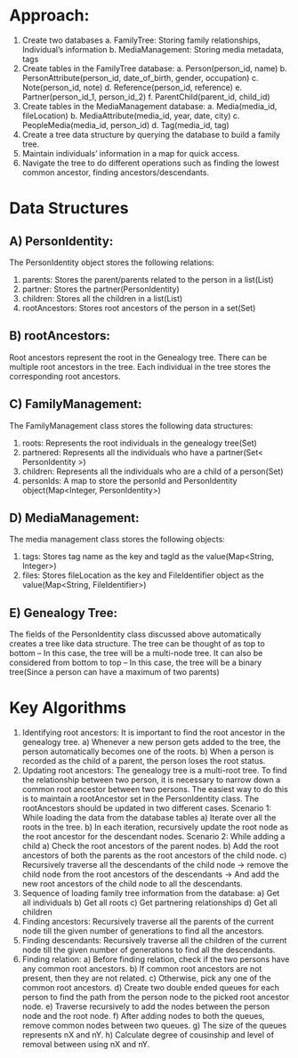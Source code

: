 # Approach:

1. Create two databases
  a. FamilyTree: Storing family relationships, Individual’s information
  b. MediaManagement: Storing media metadata, tags
2. Create tables in the FamilyTree database:
a. Person(person_id, name)
b. PersonAttribute(person_id, date_of_birth, gender, occupation)
c. Note(person_id, note)
d. Reference(person_id, reference)
e. Partner(person_id_1, person_id_2)
f. ParentChild(parent_id, child_id)
3. Create tables in the MediaManagement database:
a. Media(media_id, fileLocation)
b. MediaAttribute(media_id, year, date, city)
c. PeopleMedia(media_id, person_id)
d. Tag(media_id, tag)
4. Create a tree data structure by querying the database to build a family tree.
5. Maintain individuals’ information in a map for quick access.
6. Navigate the tree to do different operations such as finding the lowest common ancestor, finding ancestors/descendants.

# Data Structures

## A) PersonIdentity:

The PersonIdentity object stores the following relations:
1. parents: Stores the parent/parents related to the person in a list(List<PersonIdentity>)
2. partner: Stores the partner(PersonIdentity)
3. children: Stores all the children in a list(List<PersonIdentity>)
4. rootAncestors: Stores root ancestors of the person in a set(Set<PersonIdentity>)
  
## B) rootAncestors:
Root ancestors represent the root in the Genealogy tree. There can be multiple root ancestors in the tree. Each individual in the tree stores the corresponding root ancestors.

## C) FamilyManagement:

The FamilyManagement class stores the following data structures:
1. roots: Represents the root individuals in the genealogy tree(Set<PersonIdentity>)
2. partnered: Represents all the individuals who have a partner(Set< PersonIdentity >)
3. children: Represents all the individuals who are a child of a person(Set<PersonIdentity>)
4. personIds: A map to store the personId and PersonIdentity object(Map<Integer, PersonIdentity>)
## D) MediaManagement:
The media management class stores the following objects:
1. tags: Stores tag name as the key and tagId as the value(Map<String, Integer>)
2. files: Stores fileLocation as the key and FileIdentifier object as the value(Map<String, FileIdentifier>)
## E) Genealogy Tree:
The fields of the PersonIdentity class discussed above automatically creates a tree like data structure. The tree can be thought of as top to bottom – In this case, the tree will be a multi-node tree. It can also be considered from bottom to top – In this case, the tree will be a binary tree(Since a person can have a maximum of two parents)
  
# Key Algorithms
 
1. Identifying root ancestors:
It is important to find the root ancestor in the genealogy tree.
a) Whenever a new person gets added to the tree, the person automatically becomes one of the roots.
b) When a person is recorded as the child of a parent, the person loses the root status.
2. Updating root ancestors:
The genealogy tree is a multi-root tree. To find the relationship between two person, it is necessary to narrow down a common root ancestor between two persons. The easiest way to do this is to maintain a rootAncestor set in the PersonIdentity class. The rootAncestors should be updated in two different cases.
Scenario 1: While loading the data from the database tables
a) Iterate over all the roots in the tree.
b) In each iteration, recursively update the root node as the root ancestor for the descendant nodes.
Scenario 2: While adding a child
a) Check the root ancestors of the parent nodes.
b) Add the root ancestors of both the parents as the root ancestors of the child node.
c) Recursively traverse all the descendants of the child node -> remove the child node from the root ancestors of the descendants -> And add the new root ancestors of the child node to all the descendants.
3. Sequence of loading family tree information from the database:
a) Get all individuals
b) Get all roots
c) Get partnering relationships
d) Get all children
4. Finding ancestors:
Recursively traverse all the parents of the current node till the given number of generations to find all the ancestors.
5. Finding descendants:
Recursively traverse all the children of the current node till the given number of generations to find all the descendants.
6. Finding relation:
a) Before finding relation, check if the two persons have any common root ancestors.
b) If common root ancestors are not present, then they are not related.
c) Otherwise, pick any one of the common root ancestors.
d) Create two double ended queues for each person to find the path from the person node to the picked root ancestor node.
e) Traverse recursively to add the nodes between the person node and the root node.
f) After adding nodes to both the queues, remove common nodes between two queues.
g) The size of the queues represents nX and nY.
h) Calculate degree of cousinship and level of removal between using nX and nY.   

